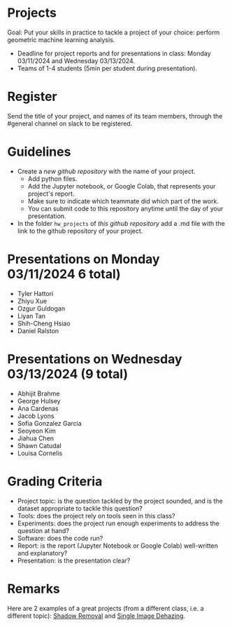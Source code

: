 # Projects

Goal: Put your skills in practice to tackle a project of your choice: perform geometric machine learning analysis.

- Deadline for project reports and for presentations in class: Monday 03/11/2024 and Wednesday 03/13/2024.
- Teams of 1-4 students (5min per student during presentation).

# Register

Send the title of your project, and names of its team members, through the #general channel on slack to be registered.

# Guidelines

- Create a _new github repository_ with the name of your project.
  - Add python files.
  - Add the Jupyter notebook, or Google Colab, that represents your project's report.
  - Make sure to indicate which teammate did which part of the work.
  - You can submit code to this repository anytime until the day of your presentation.
- In the folder `hw_projects` of _this github repository_ add a .md file with the link to the github repository of your project.

# Presentations on Monday 03/11/2024 6 total)

- Tyler Hattori
- Zhiyu Xue
- Ozgur Guldogan
- Liyan Tan
- Shih-Cheng Hsiao
- Daniel Ralston
 
# Presentations on Wednesday 03/13/2024 (9 total)

- Abhijit Brahme
- George Hulsey
- Ana Cardenas
- Jacob Lyons
- Sofia Gonzalez Garcia
- Seoyeon Kim
- Jiahua Chen
- Shawn Catudal
- Louisa Cornelis

# Grading Criteria

- Project topic: is the question tackled by the project sounded, and is the dataset appropriate to tackle this question?
- Tools: does the project rely on tools seen in this class?
- Experiments: does the project run enough experiments to address the question at hand?
- Software: does the code run?
- Report: is the report (Jupyter Notebook or Google Colab) well-written and explanatory?
- Presentation: is the presentation clear?

# Remarks

Here are 2 examples of a great projects (from a different class, i.e. a different topic): [Shadow Removal](https://github.com/bioshape-lab/ece278a/tree/main/projects/Shadow-Removal) and [Single Image Dehazing](https://github.com/bioshape-lab/ece278a/tree/main/projects/Single_Image_dehazing).
